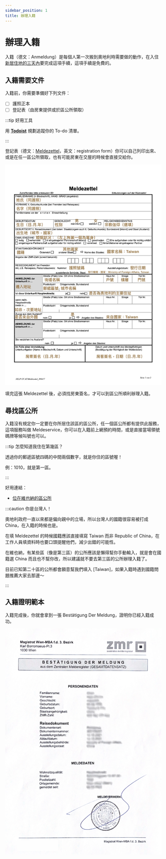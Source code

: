 ```yaml
---
sidebar_position: 1
title: 辦理入籍
---
```


# 辦理入籍

入籍（德文：Anmeldung）是每個人第一次搬到奧地利時需要做的動作，在入住[新居住地的三天內](https://www.wien.gv.at/amtshelfer/dokumente/verwaltung/meldeservice/anmeldung.html)要完成這項手續，這項手續是免費的。

## 入籍需要文件

入籍前，你需要準備好下列文件：

- [ ] 護照正本
- [ ] 登記表（由房東提供或於區公所領取）

<!--（[**表格下載**](https://www.help.gv.at/Portal.Node/hlpd/public/resources/documents/meldez.pdf)）-->

:::tip 好用工具

用 [**Todoist**](https://get.todoist.io/3d1vczem1yso) 規劃追蹤你的 To-do 清單。

:::

登記表（德文：[Meldezettel](https://www.stadt-wien.at/wien/soziales-buerokratie/meldezettel.html)，英文：registration form）你可以自己列印出來、或是在任一區公所領取，也有可能房東在交屋的時候會直接交給你。

![Meldezettel 中譯版](./meldez.jpg)

填完這張 Meldezettel 後，必須找房東簽名，才可以到區公所順利辦理入籍。

## 尋找區公所 

入籍沒有規定你一定要在你所居住該區的區公所，任一個區公所都有提供此服務，這項服務叫做 Meldeservice，你可以在入籍前上網預約時間，或是直接當場領號碼牌等候叫號也可以。

:::tip 怎麼知道我住在第幾區？

透過你的郵遞區號四碼的中間兩個數字，就是你住的區號喔！

例：1010，就是第一區。

:::

好用連結：
- [位在維也納的區公所](https://www.wien.gv.at/mba/mba.html)

:::caution 你是台灣人！

奧地利政府一直以來都是偏向親中的立場，所以台灣人的國籍很容易被打成 China，在入籍的時候也是。

在填 Meldezettel 的時候國籍應該直接填寫 Taiwan 而非 Republic of China，在工作人員填資料時也要口頭提醒他們，減少出錯的可能性。

在維也納，有某些區（像是第三區）的公所應該是懶得幫你手動輸入，就是會在國籍選 China 而且也不幫你改，所以建議就不要去第三區的公所辦理入籍了。

目前已知第二十區的公所都會願意幫我們填入 [Taiwan]，如果入籍時遇到國籍問題推薦大家去那邊～

:::

## 入籍證明範本

入籍完成後，你就會拿到一張 Bestätigung Der Meldung，證明你已經入籍成功。

![入籍證明](./bestaetigung-der-meldung.webp)